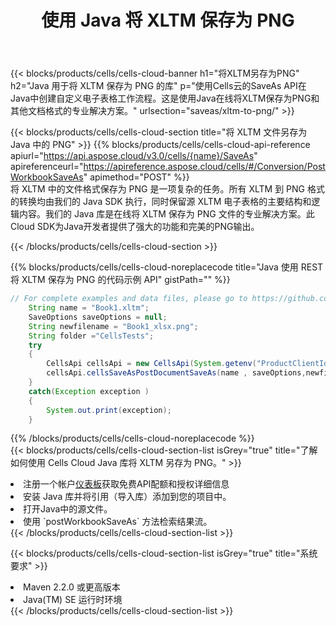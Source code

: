 ﻿---
title: 使用 Java 将 XLTM 保存为 PNG
description: 利用Aspose.Cells Cloud SDK for Java将XLTM格式文件保存为PNG格式文件。
kwords: Excel, Save XLTM as PNG, REST, Java
howto: How to save XLTM as PNG using Aspose.Cells Cloud Java library.
---
{{< blocks/products/cells/cells-cloud-banner h1="将XLTM另存为PNG" h2="Java 用于将 XLTM 保存为 PNG 的库" p="使用Cells云的SaveAs API在Java中创建自定义电子表格工作流程。这是使用Java在线将XLTM保存为PNG和其他文档格式的专业解决方案。" urlsection="saveas/xltm-to-png/" >}}

{{< blocks/products/cells/cells-cloud-section title="将 XLTM 文件另存为 Java 中的 PNG" >}}
{{% blocks/products/cells/cells-cloud-api-reference apiurl="https://api.aspose.cloud/v3.0/cells/{name}/SaveAs" apireferenceurl="https://apireference.aspose.cloud/cells/#/Conversion/PostWorkbookSaveAs" apimethod="POST" %}}
<br/>
将 XLTM 中的文件格式保存为 PNG 是一项复杂的任务。所有 XLTM 到 PNG 格式的转换均由我们的 Java SDK 执行，同时保留源 XLTM 电子表格的主要结构和逻辑内容。我们的 Java 库是在线将 XLTM 保存为 PNG 文件的专业解决方案。此Cloud SDK为Java开发者提供了强大的功能和完美的PNG输出。

{{< /blocks/products/cells/cells-cloud-section >}}

{{% blocks/products/cells/cells-cloud-noreplacecode title="Java 使用 REST 将 XLTM 保存为 PNG 的代码示例 API" gistPath="" %}}
  
```java
// For complete examples and data files, please go to https://github.com/aspose-cells-cloud/aspose-cells-cloud-java/
    String name = "Book1.xltm";
    SaveOptions saveOptions = null;
    String newfilename = "Book1_xlsx.png";
    String folder ="CellsTests";
    try 
    {
        CellsApi cellsApi = new CellsApi(System.getenv("ProductClientId"), System.getenv("ProductClientSecret"));
        cellsApi.cellsSaveAsPostDocumentSaveAs(name , saveOptions,newfilename,false,false,folder,null,null,null,true);                       
    }
    catch(Exception exception )
    {
        System.out.print(exception);
    }
```
  
{{% /blocks/products/cells/cells-cloud-noreplacecode %}}
<br/>
{{< blocks/products/cells/cells-cloud-section-list isGrey="true" title="了解如何使用 Cells Cloud Java 库将 XLTM 另存为 PNG。" >}}
<li>注册一个帐户<a href="https://dashboard.aspose.cloud/">仪表板</a>获取免费API配额和授权详细信息</li>
<li>安装 Java 库并将引用（导入库）添加到您的项目中。</li>
<li>打开Java中的源文件。</li>
<li>使用 `postWorkbookSaveAs` 方法检索结果流。</li>
{{< /blocks/products/cells/cells-cloud-section-list >}}

{{< blocks/products/cells/cells-cloud-section-list isGrey="true" title="系统要求" >}}
<li>Maven 2.2.0 或更高版本</li>
<li>Java(TM) SE 运行时环境</li>
{{< /blocks/products/cells/cells-cloud-section-list >}}
